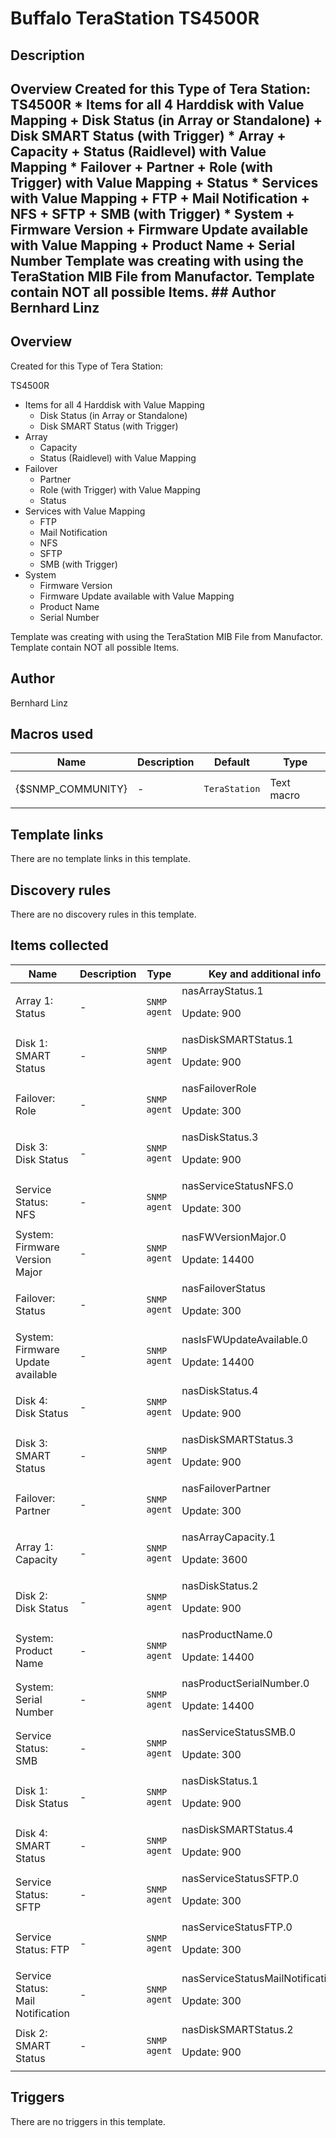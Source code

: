 # Buffalo TeraStation TS4500R

## Description

## Overview Created for this Type of Tera Station: TS4500R * Items for all 4 Harddisk with Value Mapping + Disk Status (in Array or Standalone) + Disk SMART Status (with Trigger) * Array + Capacity + Status (Raidlevel) with Value Mapping * Failover + Partner + Role (with Trigger) with Value Mapping + Status * Services with Value Mapping + FTP + Mail Notification + NFS + SFTP + SMB (with Trigger) * System + Firmware Version + Firmware Update available with Value Mapping + Product Name + Serial Number Template was creating with using the TeraStation MIB File from Manufactor. Template contain NOT all possible Items. ## Author Bernhard Linz 

## Overview

Created for this Type of Tera Station:


TS4500R


* Items for all 4 Harddisk with Value Mapping
	+ Disk Status (in Array or Standalone)
	+ Disk SMART Status (with Trigger)
* Array
	+ Capacity
	+ Status (Raidlevel) with Value Mapping
* Failover
	+ Partner
	+ Role (with Trigger) with Value Mapping
	+ Status
* Services with Value Mapping
	+ FTP
	+ Mail Notification
	+ NFS
	+ SFTP
	+ SMB (with Trigger)
* System
	+ Firmware Version
	+ Firmware Update available with Value Mapping
	+ Product Name
	+ Serial Number


 


Template was creating with using the TeraStation MIB File from Manufactor.  
Template contain NOT all possible Items.


 



## Author

Bernhard Linz

## Macros used

|Name|Description|Default|Type|
|----|-----------|-------|----|
|{$SNMP_COMMUNITY}|<p>-</p>|`TeraStation`|Text macro|
## Template links

There are no template links in this template.

## Discovery rules

There are no discovery rules in this template.

## Items collected

|Name|Description|Type|Key and additional info|
|----|-----------|----|----|
|Array 1: Status|<p>-</p>|`SNMP agent`|nasArrayStatus.1<p>Update: 900</p>|
|Disk 1: SMART Status|<p>-</p>|`SNMP agent`|nasDiskSMARTStatus.1<p>Update: 900</p>|
|Failover: Role|<p>-</p>|`SNMP agent`|nasFailoverRole<p>Update: 300</p>|
|Disk 3: Disk Status|<p>-</p>|`SNMP agent`|nasDiskStatus.3<p>Update: 900</p>|
|Service Status: NFS|<p>-</p>|`SNMP agent`|nasServiceStatusNFS.0<p>Update: 300</p>|
|System: Firmware Version Major|<p>-</p>|`SNMP agent`|nasFWVersionMajor.0<p>Update: 14400</p>|
|Failover: Status|<p>-</p>|`SNMP agent`|nasFailoverStatus<p>Update: 300</p>|
|System: Firmware Update available|<p>-</p>|`SNMP agent`|nasIsFWUpdateAvailable.0<p>Update: 14400</p>|
|Disk 4: Disk Status|<p>-</p>|`SNMP agent`|nasDiskStatus.4<p>Update: 900</p>|
|Disk 3: SMART Status|<p>-</p>|`SNMP agent`|nasDiskSMARTStatus.3<p>Update: 900</p>|
|Failover: Partner|<p>-</p>|`SNMP agent`|nasFailoverPartner<p>Update: 300</p>|
|Array 1: Capacity|<p>-</p>|`SNMP agent`|nasArrayCapacity.1<p>Update: 3600</p>|
|Disk 2: Disk Status|<p>-</p>|`SNMP agent`|nasDiskStatus.2<p>Update: 900</p>|
|System: Product Name|<p>-</p>|`SNMP agent`|nasProductName.0<p>Update: 14400</p>|
|System: Serial Number|<p>-</p>|`SNMP agent`|nasProductSerialNumber.0<p>Update: 14400</p>|
|Service Status: SMB|<p>-</p>|`SNMP agent`|nasServiceStatusSMB.0<p>Update: 300</p>|
|Disk 1: Disk Status|<p>-</p>|`SNMP agent`|nasDiskStatus.1<p>Update: 900</p>|
|Disk 4: SMART Status|<p>-</p>|`SNMP agent`|nasDiskSMARTStatus.4<p>Update: 900</p>|
|Service Status: SFTP|<p>-</p>|`SNMP agent`|nasServiceStatusSFTP.0<p>Update: 300</p>|
|Service Status: FTP|<p>-</p>|`SNMP agent`|nasServiceStatusFTP.0<p>Update: 300</p>|
|Service Status: Mail Notification|<p>-</p>|`SNMP agent`|nasServiceStatusMailNotification.0<p>Update: 300</p>|
|Disk 2: SMART Status|<p>-</p>|`SNMP agent`|nasDiskSMARTStatus.2<p>Update: 900</p>|
## Triggers

There are no triggers in this template.

